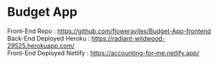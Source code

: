 # Budget App 

Front-End Repo : https://github.com/floweraviles/Budget-App-frontend
<br />
Back-End Deployed Heroku : https://radiant-wildwood-29525.herokuapp.com/
<br />
Front-End Deployed Netlify : https://accounting-for-me.netlify.app/

